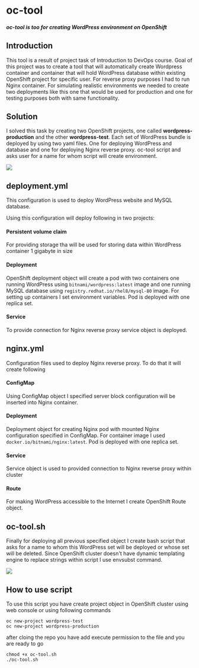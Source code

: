 
# oc-tool

  

##### oc-tool is too for creating WordPress environment on OpenShift

  

## Introduction

  

This tool is a result of project task of Introduction to DevOps course. Goal of this project was to create a tool that will automatically create Wordpress container and container that will hold WordPress database within existing OpenShift project for specific user. For reverse proxy purposes I had to run Nginx container. For simulating realistic environments we needed to create two deployments like this one that would be used for production and one for testing purposes both with same functionality.

  
  

## Solution

  

I solved this task by creating two OpenShift projects, one called **wordpress-production** and the other **wordpress-test**. Each set of WordPress bundle is deployed by using two yaml files. One for deploying WordPress and database and one for deploying Nginx reverse proxy. oc-tool script and asks user for a name for whom script will create environment.

[![](https://i.imgur.com/hDVzvpd.png)](https://i.imgur.com/hDVzvpd.png)

## deployment.yml

  

This configuration is used to deploy WordPress website and MySQL database.

Using this configuration will deploy following in two projects:

  

#### Persistent volume claim
For providing storage tha will be used for storing data within WordPress container 1 gigabyte in size

#### Deployment
OpenShift deployment object will create a pod with two containers one running WordPress using `bitnami/wordpress:latest` image and one running MySQL database using `registry.redhat.io/rhel8/mysql-80` image. For setting up containers I set environment variables. Pod is deployed with one replica set.

#### Service
To provide connection for Nginx reverse proxy service object is deployed.


## nginx.yml
Configuration files used to deploy Nginx reverse proxy. To do that it will create following

#### ConfigMap
Using ConfigMap object I specified server block configuration will be inserted into Nginx container.

#### Deployment
Deployment object for creating Nginx pod with mounted Nginx configuration specified in ConfigMap. For container image I used `docker.io/bitnami/nginx:latest`. Pod is deployed with one replica set.

#### Service
Service object is used to provided connection to Nginx reverse proxy within cluster

#### Route
For making WordPress accessible to the Internet I create OpenShift Route object.

## oc-tool.sh
Finally for deploying all previous specified object I create bash script that asks for a name to whom this WordPress set will be deployed or whose set will be deleted. Since OpenShift cluster doesn't have dynamic templating engine to replace strings within script I use envsubst command.

[![](https://i.imgur.com/L6JQSVP.png)](https://i.imgur.com/L6JQSVP.png)


## How to use script
To use this script you have create project object in OpenShift cluster using web console or using following commands

    oc new-project wordpress-test
    oc new-project wordpress-production

after cloing the repo you have add execute permission to the file and you are ready to go

    chmod +x oc-tool.sh
	./oc-tool.sh